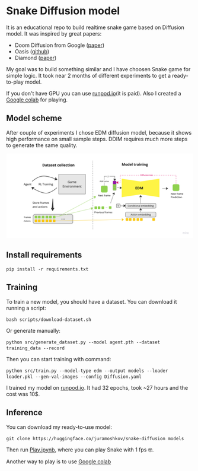 # Snake Diffusion model

It is an educational repo to build realtime snake game based on Diffusion model. It was inspired by great papers:
* Doom Diffusion from Google ([paper](https://arxiv.org/html/2408.14837v1))
* Oasis ([github](https://github.com/etched-ai/open-oasis))
* Diamond ([paper](https://arxiv.org/pdf/2405.12399))

My goal was to build something similar and I have choosen Snake game for simple logic. It took near 2 months of different experiments to get a ready-to-play model.

If you don't have GPU you can use [runpod.io](runpod.io)(it is paid). Also I created a [Google colab](https://colab.research.google.com/drive/1OxneGBeb4B1U5dszVf_2UDYZLHshJQ5T?usp=sharing) for playing.

## Model scheme 

After couple of experiments I chose EDM diffusion model, because it shows high performance on small sample steps. DDIM requires much more steps to generate the same quality.

![Model scheme](assets/scheme.png)

## Install requirements

```shell
pip install -r requirements.txt
```

## Training

To train a new model, you should have a dataset. You can download it running a script:
```shell
bash scripts/download-dataset.sh
```

Or generate manually:

```shell
python src/generate_dataset.py --model agent.pth --dataset training_data --record
```

Then you can start training with command:
```shell
python src/train.py --model-type edm --output models --loader loader.pkl --gen-val-images --config Diffusion.yaml
```

I trained my model on [runpod.io](runpod.io). It had 32 epochs, took ~27 hours and the cost was 10$.

## Inference

You can download my ready-to-use model:
```shell
git clone https://huggingface.co/juramoshkov/snake-diffusion models
```
Then run [Play.ipynb](src/play.ipynb), where you can play Snake with 1 fps 🤓.

Another way to play is to use [Google colab](https://colab.research.google.com/drive/1OxneGBeb4B1U5dszVf_2UDYZLHshJQ5T?usp=sharing)
